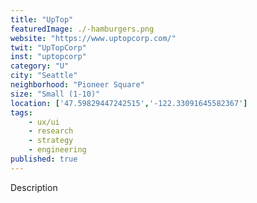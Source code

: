 ```yaml
---
title: "UpTop"
featuredImage: ./-hamburgers.png
website: "https://www.uptopcorp.com/"
twit: "UpTopCorp"
inst: "uptopcorp"
category: "U"
city: "Seattle"
neighborhood: "Pioneer Square"
size: "Small (1-10)"
location: ['47.59829447242515','-122.33091645582367']
tags:
    - ux/ui
    - research
    - strategy
    - engineering
published: true
---
```


Description
